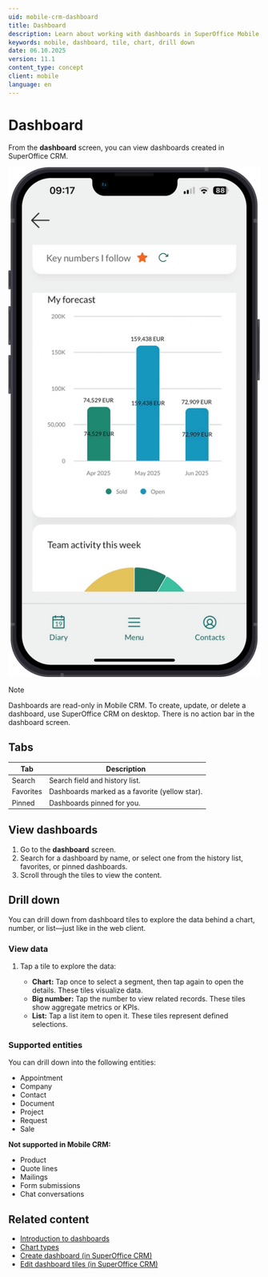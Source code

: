 ```yaml
---
uid: mobile-crm-dashboard
title: Dashboard
description: Learn about working with dashboards in SuperOffice Mobile CRM.
keywords: mobile, dashboard, tile, chart, drill down
date: 06.10.2025
version: 11.1
content_type: concept
client: mobile
language: en
---
```


# Dashboard <i class="ph ph-gauge" aria-hidden="true"></i>

From the **dashboard** screen, you can view dashboards created in SuperOffice CRM.

![Mobile CRM: dashboard with multiple tiles -app-screen][img1]

> [!NOTE]
> Dashboards are read-only in Mobile CRM. To create, update, or delete a dashboard, use SuperOffice CRM on desktop. There is no action bar in the dashboard screen.

## Tabs

| Tab | Description |
|---|---|
| Search | Search field and history list. |
| Favorites | Dashboards marked as a favorite (yellow star). |
| Pinned | Dashboards pinned for you. |

## View dashboards

1. Go to the **dashboard** screen.
2. Search for a dashboard by name, or select one from the history list, favorites, or pinned dashboards.
3. Scroll through the tiles to view the content.

## <a id="drill-down"></a>Drill down

You can drill down from dashboard tiles to explore the data behind a chart, number, or list—just like in the web client.

### View data

1. Tap a tile to explore the data:

    * **Chart:** Tap once to select a segment, then tap again to open the details. These tiles visualize data.
    * **Big number:** Tap the number to view related records. These tiles show aggregate metrics or KPIs.
    * **List:** Tap a list item to open it. These tiles represent defined selections.

### Supported entities

You can drill down into the following entities:

* Appointment
* Company
* Contact
* Document
* Project
* Request
* Sale

**Not supported in Mobile CRM:**

* Product
* Quote lines
* Mailings
* Form submissions
* Chat conversations

## Related content

* [Introduction to dashboards][4]
* [Chart types][1]
* [Create dashboard (in SuperOffice CRM)][3]
* [Edit dashboard tiles (in SuperOffice CRM)][2]

<!-- Referenced links -->
[1]: ../../../dashboard/learn/index.md#charts
[2]: ../../../dashboard/learn/working-with-tiles.md
[3]: ../../../dashboard/learn/create.md
[4]: ../../../dashboard/learn/index.md

<!-- Referenced images -->
[img1]: ../../../../media/loc/en/mobile/dashboard.png
